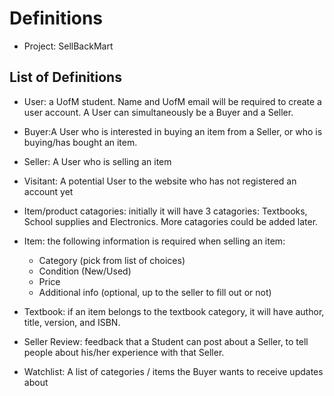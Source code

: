 # Definitions

- Project: SellBackMart

## List of Definitions

- User: a UofM student. Name and UofM email will be required to create a user account. A User can simultaneously be a Buyer and a Seller.

- Buyer:A User who is interested in buying an item from a Seller, or who is buying/has bought an item.

- Seller: A User who is selling an item

- Visitant: A potential User to the website who has not registered an account yet

- Item/product catagories: initially it will have 3 catagories: Textbooks, School supplies and Electronics. More catagories could be added later.

- Item: the following information is required when selling an item: 
     - Category (pick from list of choices) 
     - Condition (New/Used)
     - Price
     - Additional info (optional, up to the seller to fill out or not) 

- Textbook: if an item belongs to the textbook category, it will have author, title, version, and ISBN.

- Seller Review: feedback that a Student can post about a Seller, to tell people about his/her experience with that Seller.

- Watchlist: A list of categories / items the Buyer wants to receive updates about
